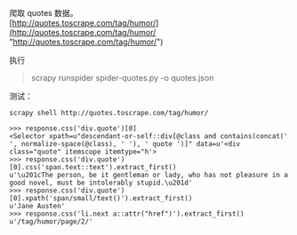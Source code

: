 爬取 quotes 数据。  
[http://quotes.toscrape.com/tag/humor/](http://quotes.toscrape.com/tag/humor/ "http://quotes.toscrape.com/tag/humor/")

执行
> scrapy runspider spider-quotes.py -o quotes.json    

测试：

    scrapy shell http://quotes.toscrape.com/tag/humor/

    >>> response.css('div.quote')[0]
    <Selector xpath=u"descendant-or-self::div[@class and contains(concat(' ', normalize-space(@class), ' '), ' quote ')]" data=u'<div class="quote" itemscope itemtype="h'>
    >>> response.css('div.quote')[0].css('span.text::text').extract_first()
    u'\u201cThe person, be it gentleman or lady, who has not pleasure in a good novel, must be intolerably stupid.\u201d'
    >>> response.css('div.quote')[0].xpath('span/small/text()').extract_first()
    u'Jane Austen'
    >>> response.css('li.next a::attr("href")').extract_first()
    u'/tag/humor/page/2/'

